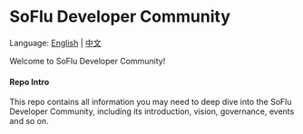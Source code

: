 # SoFlu Developer Community

Language: [English](https://github.com/feisuanyz/Automated-Testing-Platform/blob/main/README.md) | [中文](https://github.com/feisuanyz/Automated-Testing-Platform/blob/main/READMEcn.md)

Welcome to SoFlu Developer Community!

#### Repo Intro

This repo contains all information you may need to deep dive into the SoFlu Developer Community, including its introduction, vision, governance, events and so on.
